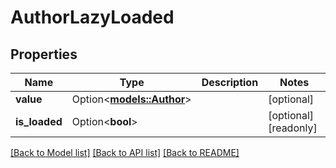 # AuthorLazyLoaded

## Properties

Name | Type | Description | Notes
------------ | ------------- | ------------- | -------------
**value** | Option<[**models::Author**](Author.md)> |  | [optional]
**is_loaded** | Option<**bool**> |  | [optional][readonly]

[[Back to Model list]](../README.md#documentation-for-models) [[Back to API list]](../README.md#documentation-for-api-endpoints) [[Back to README]](../README.md)



